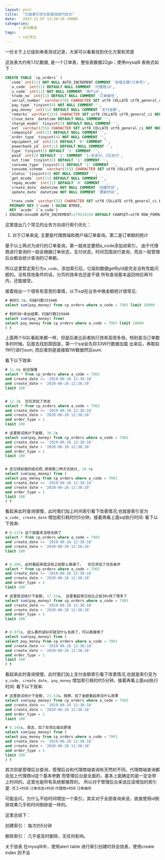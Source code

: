 ```yaml
---
layout: post
title:  "亿级索引优化和查询技巧优化"
date:   2023-12-07 13:29:20 +0800
categories:
      - 命令脚本
tags:
      - sql优化
---
```



一份关于上亿级别单表测试记录，大家可以看看找到优化方案和灵感

这张表大约有1.1亿数据, 是一个订单表，整张表数据22gb；使用mysql8
表格式如下：
```sql
CREATE TABLE `cp_orders` (
  `code` int(11) NOT NULL AUTO_INCREMENT COMMENT '自增主键(订单号)',
  `a_code` int(11) DEFAULT NULL COMMENT '代理商id',
  `u_code` int(11) NOT NULL COMMENT '用户id',
  `trade_no` int(11) DEFAULT NULL COMMENT '订单编号',
  `serial_number` varchar(70) CHARACTER SET utf8 COLLATE utf8_general_ci DEFAULT NULL COMMENT '',
  `pay_type` tinyint(4) NOT NULL COMMENT '',
  `pay_money` int(11) DEFAULT NULL COMMENT '支付金额',
  `remarks` varchar(255) CHARACTER SET utf8 COLLATE utf8_general_ci DEFAULT NULL COMMENT '备注',
  `close_date` datetime DEFAULT NULL COMMENT '',
  `charge_model` tinyint(3) DEFAULT NULL COMMENT '',
  `ext` varchar(255) CHARACTER SET utf8 COLLATE utf8_general_ci NOT NULL COMMENT '',
  `companyId` int(11) DEFAULT NULL COMMENT '',
  `order_type` tinyint(4) NOT NULL COMMENT '',
  `equipment_id` int(11) DEFAULT '0' COMMENT '',
  `powerbank_id` int(11) DEFAULT NULL COMMENT '',
  `type` tinyint(1) DEFAULT '1' COMMENT '',
  `paid` int(2) DEFAULT '1' COMMENT '1:未支付，2已支付',
  `out_time` tinyint(2) DEFAULT '1' COMMENT '',
  `consume_type` tinyint(1) DEFAULT '1' COMMENT '',
  `consume_scheme` varchar(255) CHARACTER SET utf8 COLLATE utf8_general_ci DEFAULT NULL COMMENT '',
  `status` tinyint(4) NOT NULL COMMENT '',
  `get_mcode` int(11) DEFAULT NULL COMMENT '',
  `repay_mcode` int(11) DEFAULT '0' COMMENT '',
  `create_date` datetime NOT NULL COMMENT '创建时间',
  `update_date` datetime NOT NULL COMMENT '更新时间',

  `trans_code` varchar(32) CHARACTER SET utf8 COLLATE utf8_general_ci DEFAULT NULL COMMENT '',
  PRIMARY KEY (`code`) USING BTREE,
  KEY `acode` (`a_code`)
) ENGINE=InnoDB AUTO_INCREMENT=179418339 DEFAULT CHARSET=utf8 ROW_FORMAT=COMPACT COMMENT='订单表';
```

这里提出几个常见的业务方向进行索引优化：
1. 对于订单来说, 主要是代理商端和商户端订单查询。第二是订单额的统计

基于以上两点为进行的订单查询，第一就肯定要把a_code添加进索引，
由于代理商进行查询时一般会根据订单状态，支付状态，时间范围进行查询，而且一般管理后台都会统计查询的订单额。

所以这里暂定索引为`a_code`，添加索引后，亿级别数据getById是完全没有性能问题的。没有其他条件的话，分页的效率也还是不错
所有查询基本返回响应再1S内，还能接受。

接着抛出一个很有有意思的事情，以下sql在业务中做金额统计很常见:
```sql
# 耗时1.9s，扫描行数333446
select sum(pay_money) from cp_orders where a_code = 7903 limit 10000

# 耗时30+未出结果，扫描行数333446
select sum(pay_money) from(
select pay_money from cp_orders where a_code = 7903 limit 10000
) t

```
上面两个SQL看起来都一样，但是后者比前者执行效率高很多倍，特别是当订单数多的时候。后面去找到原因是，第一个sql会先将33W行数据加载
出来后，再取前1W行进行sum, 而后者则是直接取1W数据然后sum.

看下以下效率:
```sql
# 11.6s 反应很慢
select * from cp_orders where a_code = 7903 
and create_date >= '2019-06-26 12:38:18' 
and create_date < '2020-06-26 12:38:18' 
limit 100


# 12.2s  仅仅添加了状态
select * from cp_orders where a_code = 7903 
and create_date >= '2019-06-26 12:38:18' 
and create_date < '2020-06-26 12:38:18' 
and order_type = 1
limit 100

# 这里尝试统计下金额, 30.2s
select sum(pay_money) from cp_orders where a_code = 7903 
and create_date >= '2019-06-26 12:38:18' 
and create_date < '2020-06-26 12:38:18' 
and order_type = 1
limit 100


# 还记得前面的结论把,使用第二种方式统计, 10.4s
select sum(pay_money) from (
select pay_money from cp_orders where a_code = 7903 
and create_date >= '2019-06-26 12:38:18' 
and create_date < '2020-06-26 12:38:18' 
and order_type = 1
limit 100
) t

```
看起来此时查询很慢，此时我们加上时间索引看下改善情况,也就是索引变为`a_code, create_date`
增加索引耗时约5分钟。接着再看上面sql执行时间:
看下以下效率:
```sql
# 0.137s 这个就基本没啥毛病了
select * from cp_orders where a_code = 7903 
and create_date >= '2019-06-26 12:38:18' 
and create_date < '2020-06-26 12:38:18' 
limit 100


# 0.106, 此时看起来就没有之前那么离谱了。  仅仅添加了状态条件
select * from cp_orders where a_code = 7903 
and create_date >= '2019-06-26 12:38:18' 
and create_date < '2020-06-26 12:38:18' 
and order_type = 1
limit 100

# 这里尝试统计下金额, 17.51s。 这里看起来已经比之前30s快了很多了
select sum(pay_money) from cp_orders where a_code = 7903 
and create_date >= '2019-06-26 12:38:18' 
and create_date < '2020-06-26 12:38:18' 
and order_type = 1
limit 100


# 0.075s, 这么看的话似乎就没什么毛病了，可以直接用了
select sum(pay_money) from (
select pay_money from cp_orders where a_code = 7903 
and create_date >= '2019-06-26 12:38:18' 
and create_date < '2020-06-26 12:38:18' 
and order_type = 1
limit 100
) t

```

看起来此时查询很慢，此时我们加上支付金额索引看下改善情况,也就是索引变为`a_code, create_date, pay_money`
增加索引耗时约5分钟。接着再看上面sql执行时间:
看下以下效率:
```sql
# 这里尝试统计下金额, 21.51s。我擦，加了金额看起来没什么效果
select sum(pay_money) from cp_orders where a_code = 7903 
and create_date >= '2019-06-26 12:38:18' 
and create_date < '2020-06-26 12:38:18' 
and order_type = 1
limit 100

# 0.145s, 我去，加了反而比每加更慢
select sum(pay_money) from (
select pay_money from cp_orders where a_code = 7903 
and create_date >= '2019-06-26 12:38:18' 
and create_date < '2020-06-26 12:38:18' 
and order_type = 1
limit 100
) t

```

其次则是管理后台查询，管理后台和代理商端查询有天然的不同。代理商端查询都会加上代理商id这个基本参数
而管理后台是全面的，基本上能确定的是一定会带上时间的。这里也是所有系统都推荐的。
所以对于管理后台来说应该增加的索引是:
`员工+时间`
`订单状态+时间`
`代理商+时间`
`订单编号`


可能会问，为什么不给时间增加一个索引，其实对于全部查询来说，直接使用id倒排效果几乎和时间倒排是一样的。



这里总结下：

创建索引：
每次约5分钟

删除索引：
几乎是及时删除，无任何影响。


关于锁表
在mysql8中，使用alert table 进行索引创建时将会锁表，使用create index 则不会
